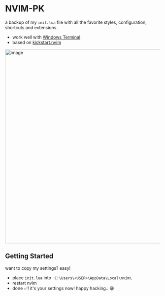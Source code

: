 # NVIM-PK

a backup of my `init.lua` file with all the favorite styles, configuration, shortcuts and extensions.

- work well with [Windows Terminal](https://github.com/microsoft/terminal)
- based on [kickstart.nvim](https://github.com/nvim-lua/kickstart.nvim)

<img width="628" alt="image" src="https://github.com/kaminskypavel/nvim-PK/assets/4253088/24c53630-4f6f-4ef7-9b67-587b6d9a4972">

## Getting Started

want to copy my settings? easy!

- place `init.lua` into ` C:\Users\<USER>\AppData\Local\nvim\`
- restart nvim
- done ✅! it's your settings now! happy hacking.. 😁
